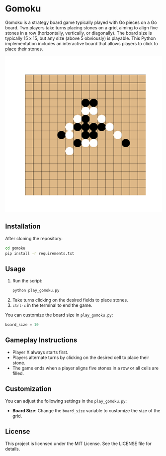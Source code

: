 # Gomoku

Gomoku is a strategy board game typically played with Go pieces on a Go board. Two players take turns placing stones on a grid, aiming to align five stones in a row (horizontally, vertically, or diagonally). The board size is typically 15 x 15, but any size (above 5 obviously) is playable. 
This Python implementation includes an interactive board that allows players to click to place their stones.

![Gomoku Example Board](images/example_board.png)

## Installation
After cloning the repository: 
```bash
cd gomoku
pip install -r requirements.txt
```

## Usage
1. Run the script:
   ```bash
   python play_gomoku.py
   ```
2. Take turns clicking on the desired fields to place stones. 
3. `ctrl-c` in the terminal to end the game.


You can customize the board size in `play_gomoku.py`:
```python
board_size = 10 
```

## Gameplay Instructions
- Player X always starts first.
- Players alternate turns by clicking on the desired cell to place their stone.
- The game ends when a player aligns five stones in a row or all cells are filled.

## Customization
You can adjust the following settings in the `play_gomoku.py`:
- **Board Size**: Change the `board_size` variable to customize the size of the grid.

## License
This project is licensed under the MIT License. See the LICENSE file for details.

